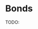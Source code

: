 # Bonds

TODO:

<!-- REFERENCES -->

[^jensen2017introduction]: Chapter 2 of Jensen, F. (2017). *Introduction to computational chemistry*. John Wiley & Sons.
[^cramer2013essentials]: Chapter 2 of Cramer, C. J. (2013). Chapter 2 of *Essentials of computational chemistry: Theories and models*. John Wiley & Sons.
[^leach2001molecular]: Chapter 4 of Leach, A. R. (2001). *Molecular modelling: Principles and applications*. Pearson Education.
